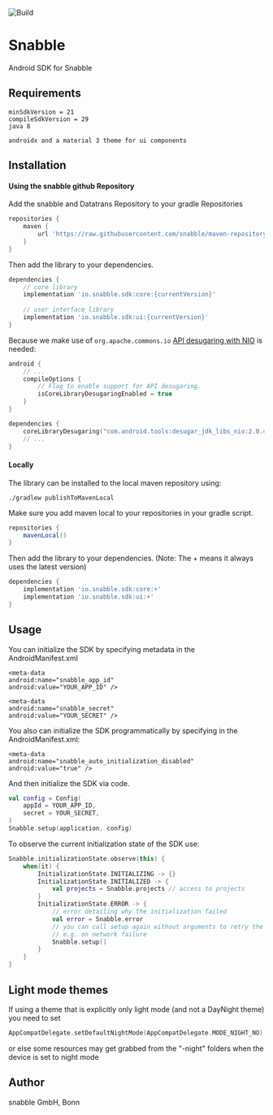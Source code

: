 ![Build](https://github.com/snabble/Android-SDK/workflows/Build/badge.svg)

# Snabble

Android SDK for Snabble

## Requirements

```
minSdkVersion = 21
compileSdkVersion = 29
java 8

androidx and a material 3 theme for ui components
```

## Installation

#### Using the snabble github Repository

Add the snabble and Datatrans Repository to your gradle Repositories

```groovy
repositories {
    maven {
        url 'https://raw.githubusercontent.com/snabble/maven-repository/releases'
    }
}
```

Then add the library to your dependencies. 

```groovy
dependencies {
    // core library
    implementation 'io.snabble.sdk:core:{currentVersion}'
    
    // user interface library
    implementation 'io.snabble.sdk:ui:{currentVersion}'
}
```

Because we make use of `org.apache.commons.io` [API desugaring with NIO](https://android-developers.googleblog.com/2023/02/api-desugaring-supporting-android-13-and-java-nio.html) is needed:

```kts
android {
    // ...
    compileOptions {
        // Flag to enable support for API desugaring.
        isCoreLibraryDesugaringEnabled = true
    }
}

dependencies {
    coreLibraryDesugaring("com.android.tools:desugar_jdk_libs_nio:2.0.4")
    // ...
}
```

#### Locally

The library can be installed to the local maven repository using:

```shell
./gradlew publishToMavenLocal
```

Make sure you add maven local to your repositories in your gradle script.

```groovy
repositories {
    mavenLocal()
}
```

Then add the library to your dependencies. (Note: The + means it always uses the latest version)

```gradle
dependencies {
    implementation 'io.snabble.sdk:core:+'
    implementation 'io.snabble.sdk:ui:+'
}
```

## Usage

You can initialize the SDK by specifying metadata in the AndroidManifest.xml

```
<meta-data
android:name="snabble_app_id"
android:value="YOUR_APP_ID" />

<meta-data
android:name="snabble_secret"
android:value="YOUR_SECRET" />
```

You also can initialize the SDK programmatically by specifying in the AndroidManifest.xml: 

```
<meta-data
android:name="snabble_auto_initialization_disabled"
android:value="true" />
```

And then initialize the SDK via code.

```kotlin
val config = Config(
    appId = YOUR_APP_ID,
    secret = YOUR_SECRET,
)
Snabble.setup(application, config)
```

To observe the current initialization state of the SDK use: 

```kotlin
Snabble.initializationState.observe(this) {
    when(it) {
        InitializationState.INITIALIZING -> {}
        InitializationState.INITIALIZED -> {
            val projects = Snabble.projects // access to projects
        }
        InitializationState.ERROR -> {
            // error detailing why the initialization failed
            val error = Snabble.error 
            // you can call setup again without arguments to retry the initialization 
            // e.g. on network failure
            Snabble.setup() 
        }
    }
}
```

## Light mode themes

If using a theme that is explicitly only light mode (and not a DayNight theme) you need to set

```kotlin
AppCompatDelegate.setDefaultNightMode(AppCompatDelegate.MODE_NIGHT_NO)
```

or else some resources may get grabbed from the "-night" folders when the device is set to night mode

## Author

snabble GmbH, Bonn
